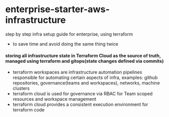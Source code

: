 # enterprise-starter-aws-infrastructure
step by step infra setup guide for enterprise, using terraform
* to save time and avoid doing the same thing twice

#### storing all infrastructure state in Terraform Cloud as the source of truth, managed using terraform and gitops(state changes defined via commits)

* terraform workspaces are infrastructure automation pipelines responsible for automating certain aspects of infra, examples: github repositories, governance(teams and workspaces), networks, machine clusters
* terraform cloud is used for governance via RBAC for Team scoped resources and workspace management
* terraform cloud provides a consistent execution environment for terraform code
